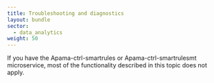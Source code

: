 ```yaml
---
title: Troubleshooting and diagnostics
layout: bundle
sector:
  - data_analytics
weight: 50
---
```


If you have the Apama-ctrl-smartrules or Apama-ctrl-smartrulesmt microservice, most of the functionality described in this topic does not apply.

